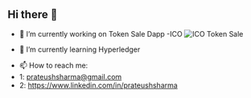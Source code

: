## Hi there 👋
- 🔭 I’m currently working on Token Sale Dapp -ICO
  ![ICO Token Sale](https://via.placeholder.com/728x90.png?text=ICO+Token+Sale+DApp)

- 🌱 I’m currently learning Hyperledger
<!-- - 👯 I’m looking to collaborate on ...
- 🤔 I’m looking for help with ...
- 💬 Ask me about ...
-->
- 📫 How to reach me:
- 1: prateushsharma@gmail.com
- 2: https://www.linkedin.com/in/prateushsharma
<!--- 😄 Pronouns: ...
- ⚡ Fun fact: ... -->

